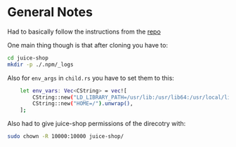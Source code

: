 # General Notes

Had to basically follow the instructions from the [repo](https://github.com/juice-shop/juice-shop)

One main thing though is that after cloning you have to:

```bash
cd juice-shop
mkdir -p ./.npm/_logs
```

Also for `env_args` in `child.rs` you have to set them to this:

```bash
    let env_vars: Vec<CString> = vec![
        CString::new("LD_LIBRARY_PATH=/usr/lib:/usr/lib64:/usr/local/lib").unwrap(),
        CString::new("HOME=/").unwrap(),
    ];
```

Also had to give juice-shop permissions of the direcotry with:

```sh
sudo chown -R 10000:10000 juice-shop/
```